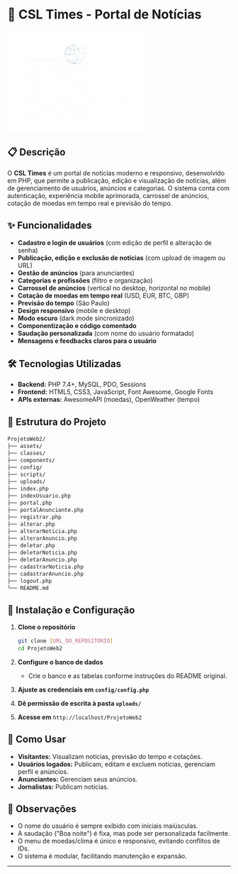 # 📰 CSL Times - Portal de Notícias

![CSL Times Logo](assets/img/logo2.png)

## 📋 Descrição

O **CSL Times** é um portal de notícias moderno e responsivo, desenvolvido em PHP, que permite a publicação, edição e visualização de notícias, além de gerenciamento de usuários, anúncios e categorias. O sistema conta com autenticação, experiência mobile aprimorada, carrossel de anúncios, cotação de moedas em tempo real e previsão do tempo.

## ✨ Funcionalidades

- **Cadastro e login de usuários** (com edição de perfil e alteração de senha)
- **Publicação, edição e exclusão de notícias** (com upload de imagem ou URL)
- **Gestão de anúncios** (para anunciantes)
- **Categorias e profissões** (filtro e organização)
- **Carrossel de anúncios** (vertical no desktop, horizontal no mobile)
- **Cotação de moedas em tempo real** (USD, EUR, BTC, GBP)
- **Previsão do tempo** (São Paulo)
- **Design responsivo** (mobile e desktop)
- **Modo escuro** (dark mode sincronizado)
- **Componentização e código comentado**
- **Saudação personalizada** (com nome do usuário formatado)
- **Mensagens e feedbacks claros para o usuário**

## 🛠️ Tecnologias Utilizadas

- **Backend:** PHP 7.4+, MySQL, PDO, Sessions
- **Frontend:** HTML5, CSS3, JavaScript, Font Awesome, Google Fonts
- **APIs externas:** AwesomeAPI (moedas), OpenWeather (tempo)

## 📁 Estrutura do Projeto

```
ProjetoWeb2/
├── assets/
├── classes/
├── components/
├── config/
├── scripts/
├── uploads/
├── index.php
├── indexUsuario.php
├── portal.php
├── portalAnunciante.php
├── registrar.php
├── alterar.php
├── alterarNoticia.php
├── alterarAnuncio.php
├── deletar.php
├── deletarNoticia.php
├── deletarAnuncio.php
├── cadastrarNoticia.php
├── cadastrarAnuncio.php
├── logout.php
└── README.md
```

## 🚀 Instalação e Configuração

1. **Clone o repositório**
   ```bash
   git clone [URL_DO_REPOSITORIO]
   cd ProjetoWeb2
   ```

2. **Configure o banco de dados**
   - Crie o banco e as tabelas conforme instruções do README original.

3. **Ajuste as credenciais em `config/config.php`**

4. **Dê permissão de escrita à pasta `uploads/`**

5. **Acesse em** `http://localhost/ProjetoWeb2`

## 👥 Como Usar

- **Visitantes:** Visualizam notícias, previsão do tempo e cotações.
- **Usuários logados:** Publicam, editam e excluem notícias, gerenciam perfil e anúncios.
- **Anunciantes:** Gerenciam seus anúncios.
- **Jornalistas:** Publicam notícias.

## 📌 Observações

- O nome do usuário é sempre exibido com iniciais maiúsculas.
- A saudação ("Boa noite") é fixa, mas pode ser personalizada facilmente.
- O menu de moedas/clima é único e responsivo, evitando conflitos de IDs.
- O sistema é modular, facilitando manutenção e expansão.

---
